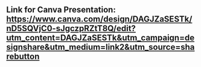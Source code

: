 ## Link for Canva Presentation: https://www.canva.com/design/DAGJZaSESTk/nD5SQVjC0-sJgczpRZtT8Q/edit?utm_content=DAGJZaSESTk&utm_campaign=designshare&utm_medium=link2&utm_source=sharebutton 
